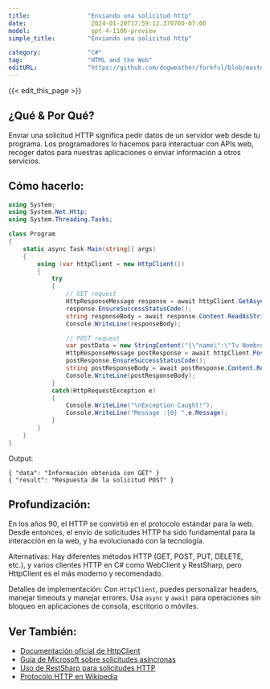 ```yaml
---
title:                "Enviando una solicitud http"
date:                  2024-01-20T17:59:12.370760-07:00
model:                 gpt-4-1106-preview
simple_title:         "Enviando una solicitud http"

category:             "C#"
tag:                  "HTML and the Web"
editURL:              "https://github.com/dogweather/forkful/blob/master/content/es/c-sharp/sending-an-http-request.md"
---
```


{{< edit_this_page >}}

## ¿Qué & Por Qué?

Enviar una solicitud HTTP significa pedir datos de un servidor web desde tu programa. Los programadores lo hacemos para interactuar con APIs web, recoger datos para nuestras aplicaciones o enviar información a otros servicios.

## Cómo hacerlo:

```C#
using System;
using System.Net.Http;
using System.Threading.Tasks;

class Program
{
    static async Task Main(string[] args)
    {
        using (var httpClient = new HttpClient())
        {
            try
            {
                // GET request
                HttpResponseMessage response = await httpClient.GetAsync("http://api.example.com/data");
                response.EnsureSuccessStatusCode();
                string responseBody = await response.Content.ReadAsStringAsync();
                Console.WriteLine(responseBody);

                // POST request
                var postData = new StringContent("{\"name\":\"Tu Nombre\"}", System.Text.Encoding.UTF8, "application/json");
                HttpResponseMessage postResponse = await httpClient.PostAsync("http://api.example.com/submit", postData);
                postResponse.EnsureSuccessStatusCode();
                string postResponseBody = await postResponse.Content.ReadAsStringAsync();
                Console.WriteLine(postResponseBody);
            }
            catch(HttpRequestException e)
            {
                Console.WriteLine("\nException Caught!");
                Console.WriteLine("Message :{0} ",e.Message);
            }
        }
    }
}
```

Output:
```plaintext
{ "data": "Información obtenida con GET" }
{ "result": "Respuesta de la solicitud POST" }
```

## Profundización:

En los años 90, el HTTP se convirtió en el protocolo estándar para la web. Desde entonces, el envío de solicitudes HTTP ha sido fundamental para la interacción en la web, y ha evolucionado con la tecnología. 

Alternativas: Hay diferentes métodos HTTP (GET, POST, PUT, DELETE, etc.), y varios clientes HTTP en C# como WebClient y RestSharp, pero HttpClient es el más moderno y recomendado.

Detalles de implementación: Con `HttpClient`, puedes personalizar headers, manejar timeouts y manejar errores. Usa `async` y `await` para operaciones sin bloqueo en aplicaciones de consola, escritorio o móviles.

## Ver También:

- [Documentación oficial de HttpClient](https://docs.microsoft.com/en-us/dotnet/api/system.net.http.httpclient)
- [Guía de Microsoft sobre solicitudes asíncronas](https://docs.microsoft.com/en-us/dotnet/csharp/programming-guide/concepts/async/)
- [Uso de RestSharp para solicitudes HTTP](https://restsharp.dev/)
- [Protocolo HTTP en Wikipedia](https://es.wikipedia.org/wiki/Protocolo_de_transferencia_de_hipertexto)
